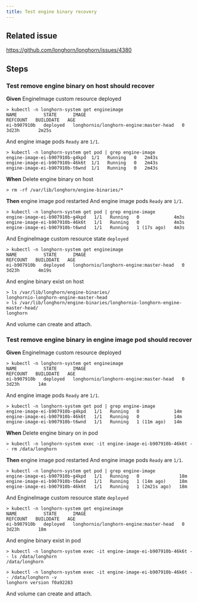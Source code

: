 ```yaml
---
title: Test engine binary recovery
---
```


## Related issue
https://github.com/longhorn/longhorn/issues/4380

## Steps
### Test remove engine binary on host should recover

**Given** EngineImage custom resource deployed
```
> kubectl -n longhorn-system get engineimage
NAME          STATE      IMAGE                                    REFCOUNT   BUILDDATE   AGE
ei-b907910b   deployed   longhornio/longhorn-engine:master-head   0          3d23h       2m25s
```
And engine image pods `Ready` are `1/1`.
```
> kubectl -n longhorn-system get pod | grep engine-image
engine-image-ei-b907910b-g4kpd  1/1   Running   0   2m43s
engine-image-ei-b907910b-46k6t  1/1   Running   0   2m43s
engine-image-ei-b907910b-t6wnd  1/1   Running   0   2m43s
```
**When** Delete engine binary on host
```
> rm -rf /var/lib/longhorn/engine-binaries/*
```
**Then** engine image pod restarted
And engine image pods `Ready` are `1/1`.
```
> kubectl -n longhorn-system get pod | grep engine-image
engine-image-ei-b907910b-g4kpd   1/1   Running   0             4m3s
engine-image-ei-b907910b-46k6t   1/1   Running   0             4m3s
engine-image-ei-b907910b-t6wnd   1/1   Running   1 (17s ago)   4m3s

```
And EngineImage custom resource state `deployed`
```
> kubectl -n longhorn-system get engineimage
NAME          STATE      IMAGE                                    REFCOUNT   BUILDDATE   AGE
ei-b907910b   deployed   longhornio/longhorn-engine:master-head   0          3d23h       4m19s
```
And engine binary exist on host
```
> ls /var/lib/longhorn/engine-binaries/
longhornio-longhorn-engine-master-head
> ls /var/lib/longhorn/engine-binaries/longhornio-longhorn-engine-master-head/
longhorn

```
And volume can create and attach.

### Test remove engine binary in engine image pod should recover
**Given** EngineImage custom resource deployed
```
> kubectl -n longhorn-system get engineimage
NAME          STATE      IMAGE                                    REFCOUNT   BUILDDATE   AGE
ei-b907910b   deployed   longhornio/longhorn-engine:master-head   0          3d23h       14m
```
And engine image pods `Ready` are `1/1`.
```
> kubectl -n longhorn-system get pod | grep engine-image
engine-image-ei-b907910b-g4kpd   1/1   Running   0             14m
engine-image-ei-b907910b-46k6t   1/1   Running   0             14m
engine-image-ei-b907910b-t6wnd   1/1   Running   1 (11m ago)   14m
```
**When** Delete engine binary on in pod
```
> kubectl -n longhorn-system exec -it engine-image-ei-b907910b-46k6t -- rm /data/longhorn
```
**Then** engine image pod restarted
And engine image pods `Ready` are `1/1`.
```
> kubectl -n longhorn-system get pod | grep engine-image
engine-image-ei-b907910b-g4kpd   1/1   Running   0               18m
engine-image-ei-b907910b-t6wnd   1/1   Running   1 (14m ago)     18m
engine-image-ei-b907910b-46k6t   1/1   Running   1 (2m21s ago)   18m

```
And EngineImage custom resource state `deployed`
```
> kubectl -n longhorn-system get engineimage
NAME          STATE      IMAGE                                    REFCOUNT   BUILDDATE   AGE
ei-b907910b   deployed   longhornio/longhorn-engine:master-head   0          3d23h       18m
```
And engine binary exist in pod
```
> kubectl -n longhorn-system exec -it engine-image-ei-b907910b-46k6t -- ls /data/longhorn
/data/longhorn

> kubectl -n longhorn-system exec -it engine-image-ei-b907910b-46k6t -- /data/longhorn -v
longhorn version f0a92283
```
And volume can create and attach.
